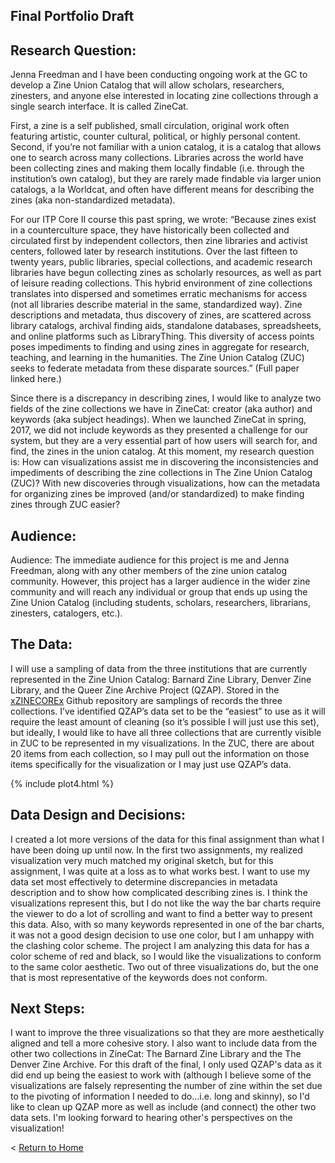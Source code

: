 ## Final Portfolio Draft

## Research Question: 
Jenna Freedman and I have been conducting ongoing work at the GC to develop a Zine Union Catalog that will allow scholars, researchers, zinesters, and anyone else interested in locating zine collections through a single search interface.  It is called ZineCat. 

First, a zine is a self published, small circulation, original work often featuring artistic, counter cultural, political, or highly personal content.  Second, if you’re not familiar with a union catalog, it is a catalog that allows one to search across many collections.  Libraries across the world have been collecting zines and making them locally findable (i.e. through the institution’s own catalog), but they are rarely made findable via larger union catalogs, a la Worldcat, and often have different means for describing the zines (aka non-standardized metadata).  

For our ITP Core II course this past spring, we wrote: “Because zines exist in a counterculture space, they have historically been collected and circulated first by independent collectors, then zine libraries and activist centers, followed later by research institutions. Over the last fifteen to twenty years, public libraries, special collections, and academic research libraries have begun collecting zines as scholarly resources, as well as part of leisure reading collections. This hybrid environment of zine collections translates into dispersed and sometimes erratic mechanisms for access (not all libraries describe material in the same, standardized way). Zine descriptions and metadata, thus discovery of zines, are scattered across library catalogs, archival finding aids, standalone databases, spreadsheets, and online platforms such as LibraryThing. This diversity of access points poses impediments to finding and using zines in aggregate for research, teaching, and learning in the humanities. The Zine Union Catalog (ZUC) seeks to federate metadata from these disparate sources.” (Full paper linked here.)

Since there is a discrepancy in describing zines, I would like to analyze two fields of the zine collections we have in ZineCat: creator (aka author) and keywords (aka subject headings).  When we launched ZineCat in spring, 2017, we did not include keywords as they presented  a challenge for our system, but they are a very essential part of how users will search for, and find, the zines in the union catalog.  At this moment, my research question is: How can visualizations assist me in discovering the inconsistencies and impediments of describing the zine collections in The Zine Union Catalog (ZUC)?  With new discoveries through visualizations, how can the metadata for organizing zines be improved (and/or standardized) to make finding zines through ZUC easier?

## Audience: 
Audience: The immediate audience for this project is me and Jenna Freedman, along with any other members of the zine union catalog community.  However, this project has a larger audience in the wider zine community and will reach any individual or group that ends up using the Zine Union Catalog (including students, scholars, researchers, librarians, zinesters, catalogers, etc.).

## The Data: 
I will use a sampling of data from the three institutions that are currently represented in the Zine Union Catalog: Barnard Zine Library, Denver Zine Library, and the Queer Zine Archive Project (QZAP).  Stored in the [xZINECOREx](https://github.com/zinecat/xZINECOREx) Github repository are samplings of records the three collections.  I’ve identified QZAP’s data set to be the “easiest” to use as it will require the least amount of cleaning (so it’s possible I will just use this set), but ideally, I would like to have all three collections that are currently visible in ZUC to be represented in my visualizations.  In the ZUC, there are about 20 items from each collection, so I may pull out the information on those items specifically for the visualization or I may just use QZAP’s data.  


{% include plot4.html %}

## Data Design and Decisions: 
I created a lot more versions of the data for this final assignment than what I have been doing up until now.  In the first two assignments, my realized visualization very much matched my original sketch, but for this assignment, I was quite at a loss as to what works best.  I want to use my data set most effectively to determine discrepancies in metadata description and to show how complicated describing zines is.  I think the visualizations represent this, but I do not like the way the bar charts require the viewer to do a lot of scrolling and want to find a better way to present this data.  Also, with so many keywords represented in one of the bar charts, it was not a good design decision to use one color, but I am unhappy with the clashing color scheme.  The project I am analyzing this data for has a color scheme of red and black, so I would like the visualizations to conform to the same color aesthetic.  Two out of three visualizations do, but the one that is most representative of the keywords does not conform.  

## Next Steps: 
I want to improve the three visualizations so that they are more aesthetically aligned and tell a more cohesive story.  I also want to include data from the other two collections in ZineCat: The Barnard Zine Library and the The Denver Zine Archive.  For this draft of the final, I only used QZAP's data as it did end up being the easiest to work with (although I believe some of the visualizations are falsely representing the number of zine within the set due to the pivoting of information I needed to do...i.e. long and skinny), so I'd like to clean up QZAP more as well as include (and connect) the other two data sets.  I'm looking forward to hearing other's perspectives on the visualization!

< [Return to Home](./index.md)
